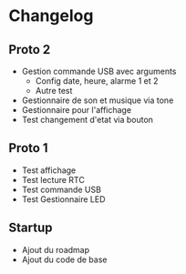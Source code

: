 # Changelog


## Proto 2

+ Gestion commande USB avec arguments
  + Config date, heure, alarme 1 et 2
  + Autre test
+ Gestionnaire de son et musique via tone
+ Gestionnaire pour l'affichage
+ Test changement d'etat via bouton

## Proto 1

+ Test affichage
+ Test lecture RTC
+ Test commande USB
+ Test Gestionnaire LED


## Startup

+ Ajout du roadmap 
+ Ajout du code de base